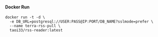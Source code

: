#### Docker Run

```
docker run -t -d \
  -e DB_URL=postgresql://USER:PASS@IP:PORT/DB_NAME?sslmode=prefer \
  --name terra-rss-pull \
  taoi33/rss-reader:latest
```
